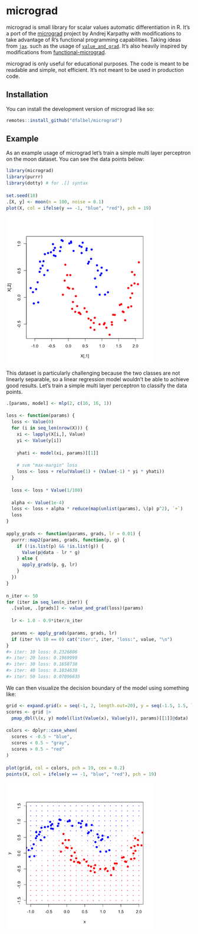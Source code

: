
<!-- README.md is generated from README.Rmd. Please edit that file -->

# micrograd

<!-- badges: start -->
<!-- badges: end -->

micrograd is small library for scalar values automatic differentiation
in R. It’s a port of the
[micrograd](https://github.com/karpathy/micrograd) project by Andrej
Karpathy with modifications to take advantage of R’s functional
programming capabilities. Taking ideas from
[`jax`](https://jax.readthedocs.io). such as the usage of
[`value_and_grad`](https://jax.readthedocs.io/en/latest/_autosummary/jax.value_and_grad.html).
It’s also heavily inspired by modifications from
[functional-micrograd](https://gist.github.com/cghawthorne/68af5fd4a9110076e5b23f056b9653dd).

micrograd is only useful for educational purposes. The code is meant to
be readable and simple, not efficient. It’s not meant to be used in
production code.

## Installation

You can install the development version of micrograd like so:

``` r
remotes::install_github("dfalbel/micrograd")
```

## Example

As an example usage of micrograd let’s train a simple multi layer
perceptron on the moon dataset. You can see the data points below:

``` r
library(micrograd)
library(purrr)
library(dotty) # for .[] syntax

set.seed(18)
.[X, y] <- moon(n = 100, noise = 0.1)
plot(X, col = ifelse(y == -1, "blue", "red"), pch = 19)
```

<img src="man/figures/README-moon-dataset-1.png" width="400px" height="400px" />

This dataset is particularly challenging because the two classes are not
linearly separable, so a linear regression model wouldn’t be able to
achieve good results. Let’s train a simple multi layer perceptron to
classify the data points.

``` r
.[params, model] <- mlp(2, c(16, 16, 1))

loss <- function(params) {
  loss <- Value(0)
  for (i in seq_len(nrow(X))) {
    xi <- lapply(X[i,], Value)
    yi <- Value(y[i])

    yhati <- model(xi, params)[[1]]

    # svm "max-margin" loss
    loss <- loss + relu(Value(1) + (Value(-1) * yi * yhati))
  }

  loss <- loss * Value(1/100)

  alpha <- Value(1e-4)
  loss <- loss + alpha * reduce(map(unlist(params), \(p) p^2), `+`)
  loss
}

apply_grads <- function(params, grads, lr = 0.01) {
  purrr::map2(params, grads, function(p, g) {
    if (!is.list(p) && !is.list(g)) {
      Value(p@data - lr * g)
    } else {
      apply_grads(p, g, lr)
    }
  })
}

n_iter <- 50
for (iter in seq_len(n_iter)) {
  .[value, .[grads]] <- value_and_grad(loss)(params)

  lr <- 1.0 - 0.9*iter/n_iter

  params <- apply_grads(params, grads, lr)
  if (iter %% 10 == 0) cat("iter:", iter, "loss:", value, "\n")
}
#> iter: 10 loss: 0.2326806 
#> iter: 20 loss: 0.1969999 
#> iter: 30 loss: 0.1658738 
#> iter: 40 loss: 0.1034638 
#> iter: 50 loss: 0.07096635
```

We can then visualize the decision boundary of the model using something
like:

``` r
grid <- expand.grid(x = seq(-1, 2, length.out=20), y = seq(-1.5, 1.5, length.out=20))
scores <- grid |> 
  pmap_dbl(\(x, y) model(list(Value(x), Value(y)), params)[[1]]@data)

colors <- dplyr::case_when(
  scores < -0.5 ~ "blue", 
  scores < 0.5 ~ "gray", 
  scores > 0.5 ~ "red"
)

plot(grid, col = colors, pch = 19, cex = 0.2)
points(X, col = ifelse(y == -1, "blue", "red"), pch = 19)
```

<img src="man/figures/README-decision-boundary-1.png" width="400px" height="400px" />
